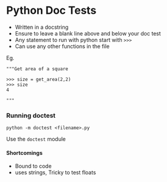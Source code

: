 # Python Doc Tests

* Written in a docstring
* Ensure to leave a blank line above and below your doc test
* Any statement to run with python start with `>>>`
* Can use any other functions in the file

Eg.

    """Get area of a square

    >>> size = get_area(2,2)
    >>> size
    4

    """

### Running doctest

`python -m doctest <filename>.py`

Use the `doctest` module

#### Shortcomings

* Bound to code
* uses strings, Tricky to test floats
